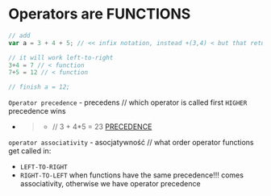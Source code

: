 # Operators are FUNCTIONS

```javascript
// add
var a = 3 + 4 + 5; // << infix notation, instead +(3,4) < but that returns 4

// it will work left-to-right
3+4 = 7 // < function
7+5 = 12 // < function

// finish a = 12;

```

`Operator precedence` - precedens // which operator is called first `HIGHER` precedence wins
* > + // 3 + 4*5 = 23
[PRECEDENCE](https://developer.mozilla.org/pl/docs/Web/JavaScript/Referencje/Operatory/Pierwsze%C5%84stwo_operator%C3%B3w)

`operator associativity` - asocjatywność // what order operator functions get called in: 
* `LEFT-TO-RIGHT`
* `RIGHT-TO-LEFT`
when functions have the same precedence!!! comes associativity, otherwise we have operator precedence 